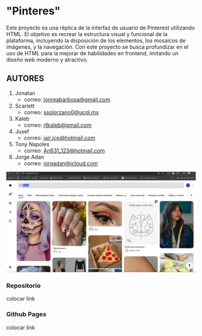 # **"Pinteres"**

Este proyecto es una réplica de la interfaz de usuario de Pinterest utilizando HTML. El objetivo es recrear la estructura visual y funcional de la plataforma, incluyendo la disposición de los elementos, los mosaicos de imágenes, y la navegación. Con este proyecto se busca profundizar en el uso de HTML para la mejorar de habilidades en frontend, imitando un diseño web moderno y atractivo.

## **AUTORES**

1. Jonatan
    - correo: jonreabarbosa@gmail.com
2. Scarlett 
    - correo: ssolorzano0@ucol.mx
3. Kaleb
    - correo: rtkaleb@gmail.com
4. Jusef
    - correo: jair.jcp@hotmail.com
5. Tony Napoles
    - correo: An631_123@hotmail.com
6. Jorge Adan
    - correo: jorgadan@icloud.com


![alt text](image.png)

### Repositorio
 colocar link
### Github Pages
colocar link
